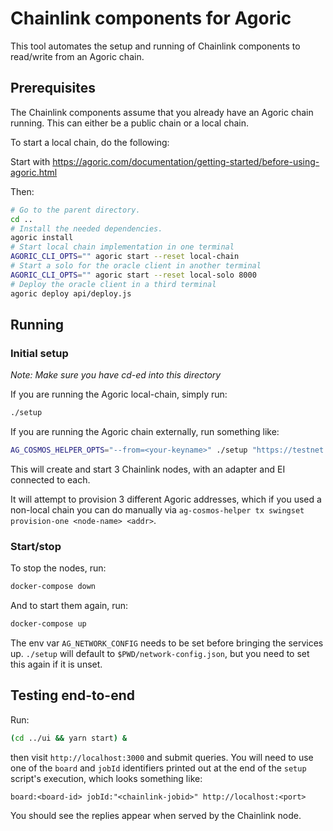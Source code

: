 # Chainlink components for Agoric

This tool automates the setup and running of Chainlink components to read/write from an Agoric chain.

## Prerequisites

The Chainlink components assume that you already have an Agoric chain running.
This can either be a public chain or a local chain.

To start a local chain, do the following:

Start with https://agoric.com/documentation/getting-started/before-using-agoric.html

Then:

```sh
# Go to the parent directory.
cd ..
# Install the needed dependencies.
agoric install
# Start local chain implementation in one terminal
AGORIC_CLI_OPTS="" agoric start --reset local-chain
# Start a solo for the oracle client in another terminal
AGORIC_CLI_OPTS="" agoric start --reset local-solo 8000
# Deploy the oracle client in a third terminal
agoric deploy api/deploy.js
```

## Running

### Initial setup

_Note: Make sure you have cd-ed into this directory_

If you are running the Agoric local-chain, simply run:

```bash
./setup
```

If you are running the Agoric chain externally, run something like:

```bash
AG_COSMOS_HELPER_OPTS="--from=<your-keyname>" ./setup "https://testnet.agoric.com/network-config"
```

This will create and start 3 Chainlink nodes, with an adapter and EI connected to each.

It will attempt to provision 3 different Agoric addresses, which if you used a
non-local chain you can do manually via `ag-cosmos-helper tx swingset
provision-one <node-name> <addr>`.

### Start/stop

To stop the nodes, run:

```bash
docker-compose down
```

And to start them again, run:

```bash
docker-compose up
```

The env var `AG_NETWORK_CONFIG` needs to be set before bringing the services up.
`./setup` will default to `$PWD/network-config.json`, but you need to set this again if it is unset.

## Testing end-to-end

Run:

```bash
(cd ../ui && yarn start) &
```

then visit `http://localhost:3000` and submit queries.  You will need to use one
of the `board` and `jobId` identifiers printed out at the end of the `setup`
script's execution, which looks something like:

```
board:<board-id> jobId:"<chainlink-jobid>" http://localhost:<port>
```

You should see the replies appear when served by the Chainlink node.
